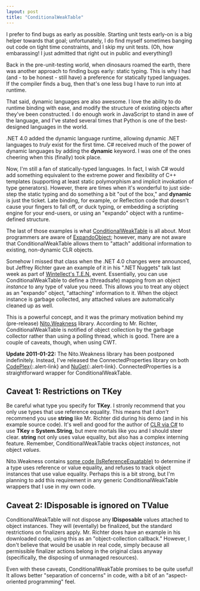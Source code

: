 ```yaml
---
layout: post
title: "ConditionalWeakTable"
---
```

I prefer to find bugs as early as possible. Starting unit tests early-on is a big helper towards that goal; unfortunately, I do find myself sometimes banging out code on tight time constraints, and I skip my unit tests. (Oh, how embarassing! I just admitted that right out in public and everything!)

Back in the pre-unit-testing world, when dinosaurs roamed the earth, there was another approach to finding bugs early: static typing. This is why I had (and - to be honest - still have) a preference for statically typed languages. If the compiler finds a bug, then that's one less bug I have to run into at runtime.

That said, dynamic languages are also awesome. I love the ability to do runtime binding with ease, and modify the structure of existing objects after they've been constructed. I do enough work in JavaScript to stand in awe of the language, and I've stated several times that Python is one of the best-designed languages in the world.

.NET 4.0 added the dynamic language runtime, allowing dynamic .NET languages to _truly_ exist for the first time. C# received much of the power of dynamic languages by adding the **dynamic** keyword. I was one of the ones cheering when this (finally) took place.

Now, I'm still a fan of statically-typed languages. In fact, I wish C# would add something equivalent to the extreme power and flexibility of C++ templates (supporting at least static polymorphism and implicit invokation of type generators). However, there are times when it's wonderful to just side-step the static typing and do something a bit "out of the box," and **dynamic** is just the ticket. Late binding, for example, or Reflection code that doesn't cause your fingers to fall off, or duck typing, or embedding a scripting engine for your end-users, or using an "expando" object with a runtime-defined structure.

The last of those examples is what [ConditionalWeakTable](http://msdn.microsoft.com/en-us/library/dd287757.aspx?WT.mc_id=DT-MVP-5000058) is all about. Most programmers are aware of [ExpandoObject](http://msdn.microsoft.com/en-us/library/system.dynamic.expandoobject.aspx?WT.mc_id=DT-MVP-5000058); however, many are not aware that ConditionalWeakTable allows them to "attach" additional information to existing, non-dynamic CLR objects.

Somehow I missed that class when the .NET 4.0 changes were announced, but Jeffrey Richter gave an example of it in his ".NET Nuggets" talk last week as part of [Wintellect's T.E.N.](http://www.wintellect.com/ten) event. Essentially, you can use ConditionalWeakTable to define a (threadsafe) mapping from an object _instance_ to any type of value you need. This allows you to treat any object as an "expando" object, "attaching" information to it. When the object instance is garbage collected, any attached values are automatically cleaned up as well.

This is a powerful concept, and it was the primary motivation behind my (pre-release) [Nito.Weakness](http://nitoweakness.codeplex.com/) library. According to Mr. Richter, ConditionalWeakTable is notified of object collection by the garbage collector rather than using a polling thread, which is good. There are a couple of caveats, though, when using CWT.

<div class="alert alert-danger" markdown="1">
<i class="fa fa-exclamation-triangle fa-2x pull-left"></i>

**Update 2011-01-22:** The Nito.Weakness library has been postponed indefinitely. Instead, I've released the ConnectedProperties library on both [CodePlex](http://connectedproperties.codeplex.com/){:.alert-link} and [NuGet](http://nuget.org/Packages/Packages/Details/Connected-Properties-(by-Nito-Programs)-1-0-0){:.alert-link}. ConnectedProperties is a straightforward wrapper for ConditionalWeakTable.
</div>

## Caveat 1: Restrictions on TKey

Be careful what type you specify for **TKey**. I stronly recommend that you only use types that use reference equality. This means that I _don't_ recommend you use **string** like Mr. Richter did during his demo (and in his example source code). It's well and good for the author of [CLR via C#](http://www.amazon.com/gp/product/0735621632?ie=UTF8&tag=stepheclearys-20&linkCode=as2&camp=1789&creative=390957&creativeASIN=0735621632) to use **TKey = System.String**, but mere mortals like you and I should steer clear. **string** not only uses value equality, but also has a complex interning feature. Remember, ConditionalWeakTable tracks object _instances_, not object _values_.

Nito.Weakness contains [some code (IsReferenceEquatable)](http://nitoweakness.codeplex.com/SourceControl/changeset/view/b85303561fd1#Source%2f_internal%2fExtensions.cs) to determine if a type uses reference or value equality, and refuses to track object instances that use value equality. Perhaps this is a bit strong, but I'm planning to add this requirement in any generic ConditionalWeakTable wrappers that I use in my own code.

## Caveat 2: IDisposable is ignored on TValue

ConditionalWeakTable will not dispose any **IDisposable** values attached to object instances. They will (eventally) be finalized, but the standard restrictions on finalizers apply. Mr. Richter does have an example in his downloaded code, using this as an "object-collection callback." However, I don't believe that would be usable in real code, simply because all permissible finalizer actions belong in the original class anyway (specifically, the disposing of unmanaged resources).

  

Even with these caveats, ConditionalWeakTable promises to be quite useful! It allows better "separation of concerns" in code, with a bit of an "aspect-oriented programming" feel.

